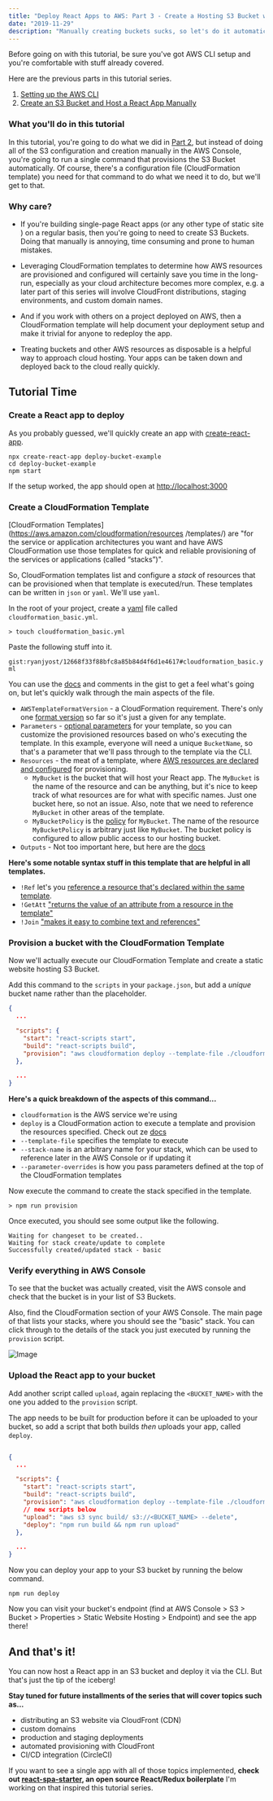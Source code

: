 ```yaml
---
title: "Deploy React Apps to AWS: Part 3 - Create a Hosting S3 Bucket with CloudFormation"
date: "2019-11-29"
description: "Manually creating buckets sucks, so let's do it automatically with CloudFront templates."
---
```


Before going on with this tutorial, be sure you've got AWS CLI setup and you're comfortable with stuff already covered.

Here are the previous parts in this tutorial series.

1. [Setting up the AWS CLI](https://www.ryanjyost.com/setup-aws-cli/)
2. [Create an S3 Bucket and Host a React App Manually](https://www.ryanjyost.com/create-s3-bucket-manually/)

### What you'll do in this tutorial

In this tutorial, you're going to do what we did in [Part 2](https://www.ryanjyost.com/create-s3-bucket-manually/), but instead
of doing all of the S3 configuration and creation manually in the AWS
Console, you're going to run a single command that provisions the S3 Bucket
automatically. Of course, there's a configuration file (CloudFormation
template) you need for that command to do what we need it to do, but we'll get to that.

### Why care?

- If you're building single-page React apps (or any other type of static site
  ) on a regular basis, then you're going to need to create S3 Buckets. Doing
  that manually is annoying, time consuming and prone to human mistakes.

- Leveraging CloudFormation templates to determine how AWS resources are
  provisioned and configured will certainly save you time in the long-run, especially as your cloud architecture becomes more complex, e.g. a later part
  of this series will involve CloudFront distributions, staging environments, and custom domain names.

- And if you work with others on a project deployed on AWS, then a
  CloudFormation template will help document your deployment setup and make
  it trivial for anyone to redeploy the app.

- Treating buckets and other AWS resources as disposable is a helpful way to
  approach cloud hosting. Your apps can be taken down and deployed back to
  the cloud really quickly.

## Tutorial Time

### Create a React app to deploy

As you probably guessed, we'll quickly create an app with [create-react-app](https://github.com/facebook/create-react-app).

```dotenv
npx create-react-app deploy-bucket-example
cd deploy-bucket-example
npm start
```

If the setup worked, the app should open at [http://localhost:3000](http://localhost:3000)

### Create a CloudFormation Template

[CloudFormation Templates](https://aws.amazon.com/cloudformation/resources
/templates/) are "for the service or application architectures you want and have
AWS CloudFormation use those templates for quick and reliable provisioning of
the services or applications (called “stacks”)".

So, CloudFormation templates list and configure a _stack_ of resources that
can be
provisioned when that template is executed/run. These templates can be
written in `json` or `yaml`. We'll use `yaml`.

In the root of your project, create a [yaml](https://yaml.org/) file called
`cloudformation_basic.yml`.

```dotenv
> touch cloudformation_basic.yml
```

Paste the following stuff into it.

`gist:ryanjyost/12668f33f88bfc8a85b84d4f6d1e4617#cloudformation_basic.yml`

You can use the
[docs](https://docs.aws.amazon.com/AWSCloudFormation/latest/UserGuide/aws-properties-s3-bucket.html)
and comments in the gist to get a feel what's going on, but let's quickly
walk through the main aspects of the file.

- `AWSTemplateFormatVersion` - a CloudFormation requirement. There's only one
  [format version](https://docs.aws.amazon.com/AWSCloudFormation/latest/UserGuide/format-version-structure.html)
  so far so it's just a given for any template.
- `Parameters` -
  [optional parameters](https://docs.aws.amazon.com/AWSCloudFormation/latest/UserGuide/parameters-section-structure.html)
  for your template, so you can customize the provisioned resources based on
  who's executing the template. In this example, everyone will need a
  unique `BucketName`, so that's a parameter that we'll pass through to the
  template via the CLI.
- `Resources` - the meat of a template, where
  [AWS resources are declared and configured](https://docs.aws.amazon.com/AWSCloudFormation/latest/UserGuide/aws-template-resource-type-ref.html)
  for provisioning.
  - `MyBucket` is the bucket that will host your React app. The `MyBucket` is
    the name of the resource and can be anything, but it's nice to keep track
    of what resources are for what with specific names. Just one bucket here, so not
    an issue. Also, note that we need to reference `MyBucket` in other
    areas of the template.
  - `MyBucketPolicy` is the [policy](https://docs.aws.amazon.com/AWSCloudFormation/latest/UserGuide/aws-properties-s3-policy.html) for `MyBucket`. The name of the resource
    `MyBucketPolicy` is arbitrary just like `MyBucket`. The bucket policy is
    configured to allow public access to our hosting bucket.
- `Outputs` - Not too important here, but here are the
  [docs](https://docs.aws.amazon.com/AWSCloudFormation/latest/UserGuide/outputs-section-structure.html)

**Here's some notable syntax stuff in this template that are helpful in all
templates.**

- `!Ref` let's you
  [reference a resource that's declared within the same template](https://docs.aws.amazon.com/AWSCloudFormation/latest/UserGuide/intrinsic-function-reference-ref.html).
- `!GetAtt` ["returns the value of an attribute from a resource in the
  template"](https://docs.aws.amazon.com/AWSCloudFormation/latest/UserGuide/intrinsic-function-reference-getatt.html)
- `!Join` ["makes it easy to combine text and references"](https://docs.aws.amazon.com/AWSCloudFormation/latest/UserGuide/intrinsic-function-reference-join.html)

### Provision a bucket with the CloudFormation Template

Now we'll actually execute our CloudFormation Template and create a static
website hosting S3 Bucket.

Add this command to the `scripts` in your `package.json`, but add a _unique_
bucket name rather than the placeholder.

```json
{
  ...

  "scripts": {
    "start": "react-scripts start",
    "build": "react-scripts build",
    "provision": "aws cloudformation deploy --template-file ./cloudformation_basic.yml --stack-name hosting-bucket --parameter-overrides BucketName=<BUCKET_NAME>"
  },

  ...
}
```

**Here's a quick breakdown of the aspects of this command...**

- `cloudformation` is the AWS service we're using
- `deploy` is a CloudFormation action to execute a template and provision the resources specified. Check out ze [docs](https://docs.aws.amazon.com/cli/latest/reference/cloudformation/deploy/index.html)
- `--template-file` specifies the template to execute
- `--stack-name` is an arbitrary name for your stack, which can be used to reference later in the AWS Console or if updating it
- `--parameter-overrides` is how you pass parameters defined at the top of the CloudFormation templates

Now execute the command to create the stack specified in the template.

```dotenv
> npm run provision
```

Once executed, you should see some output like the following.

```dotenv
Waiting for changeset to be created..
Waiting for stack create/update to complete
Successfully created/updated stack - basic
```

### Verify everything in AWS Console

To see that the bucket was actually created, visit the AWS console and check that the bucket is in your list of S3 Buckets.

Also, find the CloudFormation section of your AWS Console. The main page of that lists your stacks, where you should see the "basic" stack. You can click through to the details of the stack you just executed by running the `provision` script.

![Image](https://yosts-posts.s3.amazonaws.com/post3_cloudformation.png)

### Upload the React app to your bucket

Add another script called `upload`, again replacing the `<BUCKET_NAME>` with the one you added to the `provision` script.

The app needs to be built for production before it can be uploaded to your bucket, so add a script that both builds _then_ uploads your app, called `deploy`.

```json

{
  ...

  "scripts": {
    "start": "react-scripts start",
    "build": "react-scripts build",
    "provision": "aws cloudformation deploy --template-file ./cloudformation_basic.yml --stack-name hosting-bucket --parameter-overrides BucketName=<BUCKET_NAME>",
    // new scripts below
    "upload": "aws s3 sync build/ s3://<BUCKET_NAME> --delete",
    "deploy": "npm run build && npm run upload"
  },

  ...
}
```

Now you can deploy your app to your S3 bucket by running the below command.

```dotenv
npm run deploy
```

Now you can visit your bucket's endpoint (find at AWS Console > S3 > Bucket > Properties > Static Website Hosting > Endpoint) and see the app there!

## And that's it!

You can now host a React app in an S3 bucket and deploy it via the CLI. But that's just the tip of the iceberg!

**Stay tuned for future installments of the series that will cover topics such as...**

- distributing an S3 website via CloudFront (CDN)
- custom domains
- production and staging deployments
- automated provisioning with CloudFront
- CI/CD integration (CircleCI)

If you want to see a single app with all of those topics implemented, **check out [react-spa-starter](https://github.com/ryanjyost/react-spa-starter), an open source React/Redux boilerplate** I'm working on that inspired this
tutorial series.
